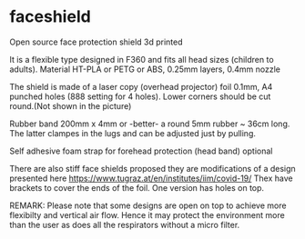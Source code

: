 # faceshield
Open source face protection shield 3d printed

It is a flexible type designed in F360 and fits all head sizes (children to adults). 
Material HT-PLA or PETG or ABS, 0.25mm layers, 0.4mm nozzle 

The shield is made of a laser copy (overhead projector) foil 0.1mm, A4 punched holes (888 setting for 4 holes). Lower corners should be cut round.(Not shown in the picture)

Rubber band 200mm x 4mm or -better- a round 5mm rubber ~ 36cm long. The latter clampes in the lugs and can be adjusted just by pulling.

Self adhesive foam strap for forehead protection (head band) optional

There are also stiff face shields proposed they are modifications of a design presented here https://www.tugraz.at/en/institutes/iim/covid-19/
Thex have  brackets to cover the ends of the foil. One version has holes on top.

REMARK: Please note that some designs are open on top to achieve more flexibilty and vertical air flow. Hence it may protect the environment more than the user as does all the respirators without a micro filter. 
